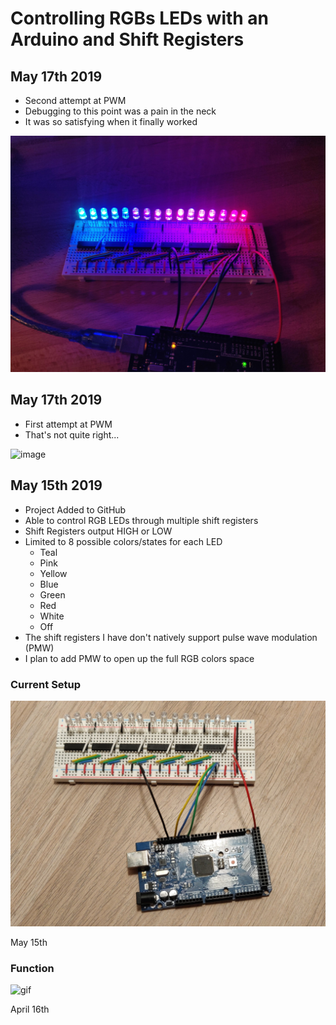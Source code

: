 # Controlling RGBs LEDs with an Arduino and Shift Registers

## May 17th 2019
* Second attempt at PWM
* Debugging to this point was a pain in the neck
* It was so satisfying when it finally worked

![image](readme_content/progress_5.18.19/now_thats_more_like_it2.jpg)

## May 17th 2019
* First attempt at PWM
* That's not quite right...

![image](readme_content/progress_5.17.19/thats_not_pwm.gif)

## May 15th 2019
* Project Added to GitHub
* Able to control RGB LEDs through multiple shift registers
* Shift Registers output HIGH or LOW
* Limited to 8 possible colors/states for each LED
  * Teal
  * Pink
  * Yellow
  * Blue
  * Green
  * Red
  * White
  * Off
* The shift registers I have don't natively support pulse wave modulation (PMW)
* I plan to add PMW to open up the full RGB colors space

### Current Setup
![image](readme_content/progress_5.15.19/IMG_20190515_202632__01.jpg)

May 15th



### Function
![gif](readme_content/progress_5.15.19/progress_at_initial_commit.gif)

April 16th
